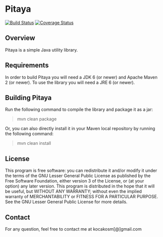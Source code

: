 Pitaya
======

[![Build Status](https://secure.travis-ci.org/kocakosm/pitaya.png?branch=master)](http://travis-ci.org/kocakosm/pitaya) [![Coverage Status](https://coveralls.io/repos/kocakosm/pitaya/badge.png)](https://coveralls.io/r/kocakosm/pitaya)


Overview
--------

Pitaya is a simple Java utility library.


Requirements
------------

In order to build Pitaya you will need a JDK 6 (or newer) and Apache Maven 2
(or newer).
To use the library you will need a JRE 6 (or newer).


Building Pitaya
---------------

Run the following command to compile the library and package it as a jar:

> mvn clean package

Or, you can also directly install it in your Maven local repository by running
the following command:

> mvn clean install


License
-------

This program is free software: you can redistribute it and/or modify it under
the terms of the GNU Lesser General Public License as published by the Free
Software Foundation, either version 3 of the License, or (at your option) any
later version.
This program is distributed in the hope that it will be useful, but WITHOUT ANY
WARRANTY; without even the implied warranty of MERCHANTABILITY or FITNESS FOR A
PARTICULAR PURPOSE. See the GNU Lesser General Public License for more details.


Contact
-------

For any question, feel free to contact me at kocakosm[@]gmail.com
